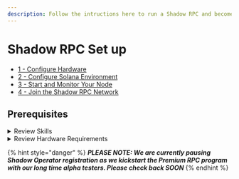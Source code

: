 ```yaml
---
description: Follow the intructions here to run a Shadow RPC and become a Shadow Operator.
---
```


# Shadow RPC Set up
 
* [1 - Configure Hardware](1-prep-your-drives.md)
* [2 - Configure Solana Environment](2-prep-your-solana-env.md)
* [3 - Start and Monitor Your Node](3-start-and-monitor-your-node.md)
* [4 - Join the Shadow RPC Network](4-join-the-shadow-rpc-network.md)

## Prerequisites
<details><summary>Review Skills</summary>

* Define what SSH is
* What is the difference between baremetal and a virtual machine
* What is latency in terms of a network? What is latency in terms of a disk?
* What is the difference between an HDD, SSD, and nVME?
* What Ubuntu utility is used to create disk partitions?
* What Ubuntu utility is used to create filesystems on top of disk partitions?
* What would you pipe an Ubuntu log file to if you wanted to search the log file for a specific keyword?
* Nano or Vim?
* What is swap (related to memory)?

Running a Solana RPC is best suited for a systems administrator with at least 1 year of experience working with cloud and Linux technologies. Sure, some unicorns could get by with less experience, and yes, we are here to help!
</details>

<details><summary>Review Hardware Requirements</summary>

### I have a really powerful Desktop PC - can I run it on that?

No.

Solana RPCs are nothing to mess with. They do almost all of the things that a Solana validator nodes do PLUS they handle almost all of the lookup requests. Ever opened your Phantom wallet and waited for the balances to load? That's because it was blowing up an RPC requesting all of the balances and SPL tokens and NFTs in your wallet.&#x20;

Now imagine that happening for all the wallets everywhere in the world. That's an RPC, and that's why your desktop PC will commit seppuku if you try to run a Solana RPC on it.

### So what's it take?

* More important than anything is redundancy. You run servers in data centers because you get:
  * Dual power circuits from 2 separate power companies
  * Dual battery backups
  * Dual ISPs
  * Dual cooling and air conditioning flows

You don't have those things at home, so just know going into this that if someone is paying you for a - and this is a keyword here - _**\*Premium\***_ service such as _**\*Premium\***_ RPC, you have an obligation to provide just that.

So what data center should you use and where to begin this journey? 👇

**Apply for access to data centers through the Solana Server Program (requires KYC!)** [**https://solana.org/server-program**](https://solana.org/server-program)****

**You can alternatively explore other bare metal providers without going through Solana Server program, like** [**Latitude**](https://latitude.sh)**.**

Once you've gone through that, you will be given a catalog of servers and data centers to pick from. I'm here to tell you right now, most of those offerings work great for validators - they do NOT work great for RPCs. Never forget, RPCs require a hoss of a server.

We recommend:

* AMD EPYC 7502P 32 Core CPU _**or better**_ (AMD EPYC is preferred over Intel, and the 7443 will work)
* 512 GB RAM minimum, _**1 TB RAM preferred**_
* Disk layout:
  * 1x OS Drive that will also hold Solana logs. 128GB min, _**256GB+ preferred**_
  * 2x 1TB nVME drive minimum, _**2x 3.9TB nVME preferred**_
* And another thing to watch out for is bandwith usage. Depending on the region, some of our nodes can transmit up to 10 TB outbound per day, which can rack up a big bill if your hosting provider charge by the TB.

_**The preferred node that most operators have been using is currently the Equinix EQ-6 or Latitude s3.large.**_

_**NOTE: IN ADDITION to the hardware requirements above, it is also required that all operators stake 10,000 SHDW per node that they want to operate!!**_
</details>

{% hint style="danger" %}
_**PLEASE NOTE: We are currently pausing Shadow Operator registration as we kickstart the Premium RPC program with our long time alpha testers. Please check back SOON**_&#x20;
{% endhint %}